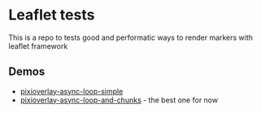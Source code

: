 # Leaflet tests

This is a repo to tests good and performatic ways to render markers with leaflet framework

## Demos

- [pixioverlay-async-loop-simple](https://zzhenryquezz.github.io/vue-leaflet-tests/async-loop-simple/)
- [pixioverlay-async-loop-and-chunks](https://zzhenryquezz.github.io/vue-leaflet-tests/async-loop-and-chunks/) - the best one for now